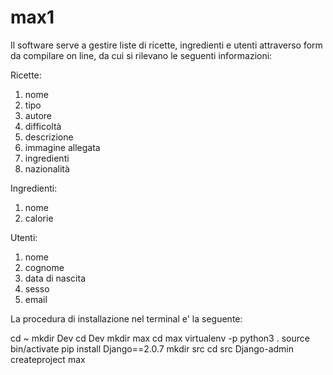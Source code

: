 # max1

Il software serve a gestire liste di ricette, ingredienti e utenti attraverso form da compilare on line, 
da cui si rilevano le seguenti informazioni:

Ricette:
1) nome 
2) tipo 
3) autore 
4) difficoltà 
5) descrizione 
6) immagine allegata
7) ingredienti 
8) nazionalità

Ingredienti:
1) nome
2) calorie 

Utenti:
1) nome 
2) cognome 
3) data di nascita
4) sesso 
5) email 

La procedura di installazione nel terminal e' la seguente:

cd ~
mkdir Dev
cd Dev
mkdir max
cd max 
virtualenv -p python3 .
source bin/activate 
pip install Django==2.0.7
mkdir src
cd src
Django-admin createproject max  
